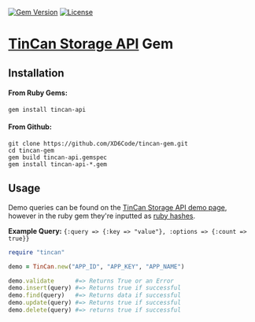 [![Gem Version](http://img.shields.io/gem/v/dword-hex-converter.svg?style=flat)][gem]
[![License](http://img.shields.io/badge/License-MIT-yellow.svg?style=flat)][license]


# [TinCan Storage API][tincan] Gem

## Installation
#### From Ruby Gems:
```
gem install tincan-api
```
#### From Github:
```
git clone https://github.com/XD6Code/tincan-gem.git
cd tincan-gem
gem build tincan-api.gemspec
gem install tincan-api-*.gem
```


## Usage
Demo queries can be found on the [TinCan Storage API demo page][tincan], however in the ruby gem they're inputted as [ruby hashes][ruby-hash].

**Example Query:** ```{:query => {:key => "value"}, :options => {:count => true}}```

```ruby
require "tincan"

demo = TinCan.new("APP_ID", "APP_KEY", "APP_NAME")

demo.validate      #=> Returns True or an Error
demo.insert(query) #=> Returns true if successful
demo.find(query)   #=> Returns data if successful
demo.update(query) #=> Returns true if successful
demo.delete(query) #=> returns true if successful
```


[tincan]: http://apps.tincan.me/
[ruby-hash]: http://www.ruby-doc.org/core-2.1.1/Hash.html

[gem]: https://rubygems.org/gems/tincan-api
[license]: https://github.com/XD6Code/tincan-gem/blob/master/LICENSE